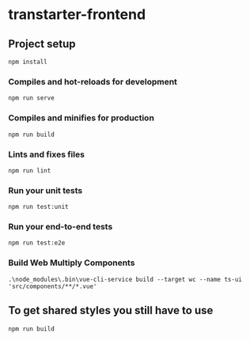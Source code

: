 # transtarter-frontend

## Project setup
```
npm install
```

### Compiles and hot-reloads for development
```
npm run serve
```

### Compiles and minifies for production
```
npm run build
```

### Lints and fixes files
```
npm run lint
```

### Run your unit tests
```
npm run test:unit
```

### Run your end-to-end tests
```
npm run test:e2e
```


### Build Web Multiply Components
```
.\node_modules\.bin\vue-cli-service build --target wc --name ts-ui 'src/components/**/*.vue'
```

## To get shared styles you still have to use
```
npm run build
```
